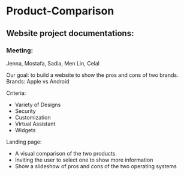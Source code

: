 # Product-Comparison
## Website project documentations:
### Meeting:
Jenna, Mostafa, Sadia, Men Lin, Celal

Our goal: to build a website to show the pros and cons of two brands.
Brands: Apple vs Android

Criteria:
* Variety of Designs
* Security
* Customization
* Virtual Assistant
* Widgets

Landing page:
* A visual comparison of the two products.
* Inviting the user to select one to show more information
* Show a slideshow of pros and cons of the two operating systems


